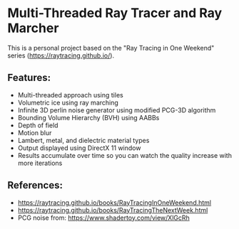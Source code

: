 # Multi-Threaded Ray Tracer and Ray Marcher

This is a personal project based on the "Ray Tracing in One Weekend" series (https://raytracing.github.io/).

## Features:
* Multi-threaded approach using tiles
* Volumetric ice using ray marching
* Infinite 3D perlin noise generator using modified PCG-3D algorithm
* Bounding Volume Hierarchy (BVH) using AABBs
* Depth of field
* Motion blur
* Lambert, metal, and dielectric material types
* Output displayed using DirectX 11 window
* Results accumulate over time so you can watch the quality increase with more iterations

## References:
* https://raytracing.github.io/books/RayTracingInOneWeekend.html
* https://raytracing.github.io/books/RayTracingTheNextWeek.html
* PCG noise from: https://www.shadertoy.com/view/XlGcRh
